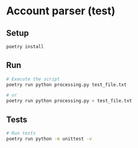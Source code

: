 # Account parser (test)

## Setup
```bash
poetry install
```

## Run
```bash
# Execute the script
poetry run python processing.py test_file.txt

# or
poetry run python processing.py < test_file.txt
```

## Tests
```bash
# Run tests
poetry run python -m unittest -v
```